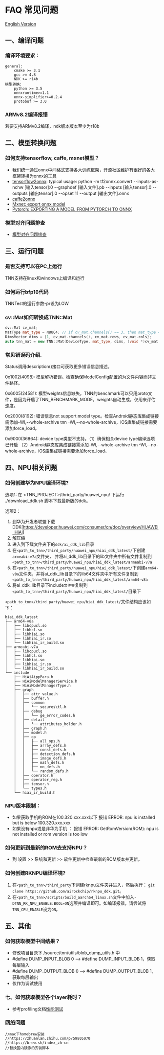 # FAQ 常见问题

[English Version](../en/faq_en.md)

## 一、编译问题

### 编译环境要求：
    general:  
        cmake >= 3.1  
        gcc >= 4.8  
        NDK >= r14b  
    模型转换:  
        python >= 3.5  
        onnxruntime>=1.1  
        onnx-simplifier>=0.2.4  
        protobuf >= 3.0  

### ARMv8.2编译报错
若要支持ARMv8.2编译，ndk版本版本至少为r18b  
        
## 二、模型转换问题

### 如何支持tensorflow, caffe, mxnet模型？
* 我们统一通过onnx中间格式支持各大训练框架，开源社区维护有很好的各大框架转换为onnx的工具  
* [tensorflow2onnx](https://github.com/onnx/tensorflow-onnx): typical usage: python -m tf2onnx.convert --inputs-as-nchw [输入tensor]:0   --graphdef [输入文件].pb  --inputs [输入tensor]:0  --outputs [输出tensor]:0  --opset 11 --output [输出文件].onnx  
* [caffe2onnx](./user/caffe2tnn.md)  
* [Mxnet: export onnx model](https://mxnet.apache.org/api/python/docs/tutorials/deploy/export/onnx.html)  
* [Pytorch: EXPORTING A MODEL FROM PYTORCH TO ONNX](https://pytorch.org/tutorials/advanced/super_resolution_with_onnxruntime.html) 

### 模型对齐问题排查
* [模型对齐问题排查](./model_align.md) 

## 三、运行问题

### 是否支持可以在PC上运行
TNN支持在linux和windows上编译和运行

### 如何运行bfp16代码
TNNTest的运行参数-pr设为LOW

### cv::Mat如何转换成TNN::Mat
```cpp
cv::Mat cv_mat;
MatType mat_type = N8UC4; // if cv_mat.channels() == 3, then mat_type = N8UC3.
DimsVector dims = {1, cv_mat.channels(), cv_mat.rows, cv_mat.cols};
auto tnn_mat = new TNN::Mat(DeviceType, mat_type, dims, (void *)cv_mat.ptr);
```

### 常见错误码介绍. 
Status调用description()接口可获取更多错误信息描述。

0x1002(4098): 模型解析错误。检查确保ModelConfig配置的为文件内容而非文件路径。  

0x6005(24581): 模型weights信息缺失。TNN的benchmark可以只用proto文件，是因为开启了TNN_BENCHMARK_MODE，weights自动生成，仅用来评估速度。  

0x2000(8192): 错误信息not support model type。检查Android静态库集成链接需添加-Wl,--whole-archive tnn -Wl,--no-whole-archive，iOS库集成链接需要添加force_load。  

0x9000(36864): device type类型不支持。（1）确保相关device type编译选项已开启 （2）Android静态库集成链接需添加-Wl,--whole-archive tnn -Wl,--no-whole-archive，iOS库集成链接需要添加force_load。  

##  四、NPU相关问题

### 如何创建华为NPU编译环境? 
选项1: 
  在 <TNN_PROJECT>/thrid_party/huawei_npu/ 下运行 ./download_ddk.sh 脚本下载最新版的ddk。
  

选项2：
1. 到华为开发者联盟下载DDK[https://developer.huawei.com/consumer/cn/doc/overview/HUAWEI_HiAI]
2. 解压缩
3. 进入到下载文件夹下的`ddk/ai_ddk_lib`目录
4. 在`<path_to_tnn>/third_party/huawei_npu/hiai_ddk_latest/`下创建`armeabi-v7a`文件夹， 并将ai_ddk_lib目录下的lib文件夹中所有文件复制到 `<path_to_tnn>/third_party/huawei_npu/hiai_ddk_latest/armeabi-v7a`
5. 在`<path_to_tnn>/third_party/huawei_npu/hiai_ddk_latest/`下创建`arm64-v8a`文件夹，并将ai_ddk_lib目录下的lib64文件夹中所有文件复制到 `<path_to_tnn>/third_party/huawei_npu/hiai_ddk_latest/arm64-v8a`
6. 将ai_ddk_lib目录下include`文件夹`复制到 `<path_to_tnn>/third_party/huawei_npu/hiai_ddk_latest/`目录下

`<path_to_tnn>/third_party/huawei_npu/hiai_ddk_latest/`文件结构应该如下：

```
hiai_ddk_latest
├── arm64-v8a 
│   ├── libcpucl.so 
│   ├── libhcl.so
│   ├── libhiai.so
│   ├── libhiai_ir.so
│   └── libhiai_ir_build.so
├── armeabi-v7a
│   ├── libcpucl.so
│   ├── libhcl.so
│   ├── libhiai.so
│   ├── libhiai_ir.so
│   └── libhiai_ir_build.so
└── include
    ├── HiAiAippPara.h
    ├── HiAiModelManagerService.h
    ├── HiAiModelManagerType.h
    ├── graph
    │   ├── attr_value.h
    │   ├── buffer.h
    │   ├── common
    │   │   └── secures\tl.h
    │   ├── debug
    │   │   └── ge_error_codes.h
    │   ├── detail
    │   │   └── attributes_holder.h
    │   ├── graph.h
    │   ├── model.h
    │   ├── op
    │   │   ├── all_ops.h
    │   │   ├── array_defs.h
    │   │   ├── const_defs.h
    │   │   ├── detection_defs.h
    │   │   ├── image_defs.h
    │   │   ├── math_defs.h
    │   │   ├── nn_defs.h
    │   │   └── random_defs.h
    │   ├── operator.h
    │   ├── operator_reg.h
    │   ├── tensor.h 
    │   └── types.h
    └── hiai_ir_build.h
```

### NPU版本限制：
* 如果获取手机的ROM在100.320.xxx.xxx以下
  报错
  ERROR: npu is installed but is below 100.320.xxx.xxx
* 如果没有npu或是非华为手机 ：
  报错 
  ERROR: GetRomVersion(ROM): npu is not installed or rom version is too low
  
### 如何更新到最新的ROM去支持NPU？ 
* 到 设置 >> 系统和更新 >> 软件更新中检查最新的ROM版本并更新。

### 如何创建RKNPU编译环境? 
1. 在`<path_to_tnn>/third_party`下创建rknpu文件夹并进入，然后执行： `git clone https://github.com/airockchip/rknpu_ddk.git`。
2. 在`<path_to_tnn>/scripts/build_aarch64_linux.sh`文件中加入`-DTNN_RK_NPU_ENABLE:BOOL=ON`选项并编译即可。如编译报错，请尝试将`TNN_CPU_ENABLE`设为`ON`。


## 五、其他
### 如何获取模型中间结果？
* 修改项目目录下 /source/tnn/utils/blob_dump_utils.h 中
*    \#define DUMP_INPUT_BLOB 0  --> #define DUMP_INPUT_BLOB 1，获取每层输入
*    \#define DUMP_OUTPUT_BLOB 0 --> #define DUMP_OUTPUT_BLOB 1，获取每层输出
* 仅作为调试使用

### 七、如何获取模型各个layer耗时？
* 参考profiling文档[性能测试](./development/profiling.md)

### 网络问题
```text
//mac下homebrew安装
//https://zhuanlan.zhihu.com/p/59805070
//https://brew.sh/index_zh-cn
//替换国内镜像的安装脚本
```
